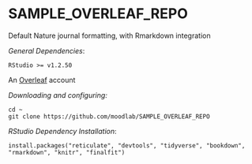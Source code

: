 # SAMPLE_OVERLEAF_REPO
Default Nature journal formatting, with Rmarkdown integration

*General Dependencies*:

`RStudio >= v1.2.50`

An [Overleaf](<https://www.overleaf.com/>) account


*Downloading and configuring:*
```
cd ~
git clone https://github.com/moodlab/SAMPLE_OVERLEAF_REPO
```


*RStudio Dependency Installation*:
```
install.packages("reticulate", "devtools", "tidyverse", "bookdown", "rmarkdown", "knitr", "finalfit")
```
